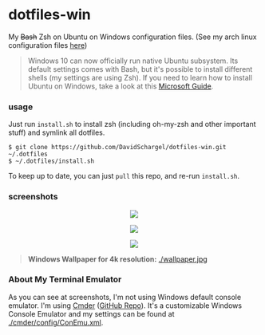 # dotfiles-win
My ~~Bash~~ Zsh on Ubuntu on Windows configuration files. (See my arch linux configuration files [here](https://github.com/jieverson/dotfiles))

> Windows 10 can now officially run native Ubuntu subsystem. Its default settings comes with Bash, but it's possible to install different shells (my settings are using Zsh). If you need to learn how to install Ubuntu on Windows, take a look at this [Microsoft Guide](https://msdn.microsoft.com/en-us/commandline/wsl/install_guide).

### usage
Just run `install.sh` to install zsh (including oh-my-zsh and other important stuff) and symlink all dotfiles.

```
$ git clone https://github.com/DavidSchargel/dotfiles-win.git ~/.dotfiles
$ ~/.dotfiles/install.sh
```

To keep up to date, you can just `pull` this repo, and re-run `install.sh`.

### screenshots
<p align="center">
  <img src="screenshots/screenfetch.png" />
</p>
<p align="center">
  <img src="screenshots/consoles.png" />
</p>
<p align="center">
  <img src="screenshots/working.png" />
</p>

> **Windows Wallpaper for 4k resolution:** [./wallpaper.jpg](https://rawgit.com/jieverson/dotfiles-win/master/wallpaper.jpg)

### About My Terminal Emulator

As you can see at screenshots, I'm not using Windows default console emulator.
I'm using [Cmder](http://cmder.net/) ([GitHub Repo](https://github.com/cmderdev/cmder)).
It's a customizable Windows Console Emulator and my settings can be found at [./cmder/config/ConEmu.xml](https://rawgit.com/jieverson/dotfiles-win/master/cmder/config/ConEmu.xml).
